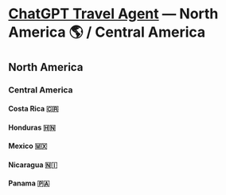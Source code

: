# [ChatGPT Travel Agent](https://chat.openai.com/) — North America 🌎 / Central America
## North America 
### Central America 
#### Costa Rica 🇨🇷 
#### Honduras 🇭🇳 
#### Mexico 🇲🇽 
#### Nicaragua 🇳🇮 
#### Panama 🇵🇦 
